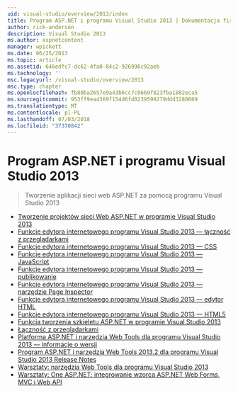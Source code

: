 ```yaml
---
uid: visual-studio/overview/2013/index
title: Program ASP.NET i programu Visual Studio 2013 | Dokumentacja firmy Microsoft
author: rick-anderson
description: Visual Studio 2013
ms.author: aspnetcontent
manager: wpickett
ms.date: 06/25/2013
ms.topic: article
ms.assetid: 646edfc7-dc62-4fa0-84c2-926996c92aeb
ms.technology: ''
msc.legacyurl: /visual-studio/overview/2013
msc.type: chapter
ms.openlocfilehash: fb80ba2657e9a43b6cc7c0669f823fba1882eca5
ms.sourcegitcommit: 953ff9ea4369f154d6fd0239599279ddd3280009
ms.translationtype: MT
ms.contentlocale: pl-PL
ms.lasthandoff: 07/03/2018
ms.locfileid: "37370842"
---
```

<a name="aspnet-and-visual-studio-2013"></a>Program ASP.NET i programu Visual Studio 2013
====================
> Tworzenie aplikacji sieci web ASP.NET za pomocą programu Visual Studio 2013


- [Tworzenie projektów sieci Web ASP.NET w programie Visual Studio 2013](creating-web-projects-in-visual-studio.md)
- [Funkcje edytora internetowego programu Visual Studio 2013 — łączność z przeglądarkami](visual-studio-2013-web-editor-features-browser-link.md)
- [Funkcje edytora internetowego programu Visual Studio 2013 — CSS](visual-studio-2013-web-editor-features-css.md)
- [Funkcje edytora internetowego programu Visual Studio 2013 — JavaScript](visual-studio-2013-web-editor-features-javascript.md)
- [Funkcje edytora internetowego programu Visual Studio 2013 — publikowanie](visual-studio-2013-web-editor-features-publishing.md)
- [Funkcje edytora internetowego programu Visual Studio 2013 — narzędzie Page Inspector](visual-studio-2013-web-editor-features-page-inspector.md)
- [Funkcje edytora internetowego programu Visual Studio 2013 — edytor HTML](visual-studio-2013-web-editor-features-html-editor.md)
- [Funkcje edytora internetowego programu Visual Studio 2013 — HTML5](visual-studio-2013-web-editor-features-html5.md)
- [Funkcja tworzenia szkieletu ASP.NET w programie Visual Studio 2013](aspnet-scaffolding-overview.md)
- [Łączność z przeglądarkami](using-browser-link.md)
- [Platforma ASP.NET i narzędzia Web Tools dla programu Visual Studio 2013 — informacje o wersji](release-notes.md)
- [Program ASP.NET i narzędzia Web Tools 2013.2 dla programu Visual Studio 2013 Release Notes](aspnet-and-web-tools-20132-preview-for-visual-studio-2013-release-notes.md)
- [Warsztaty: narzędzia Web Tools dla programu Visual Studio 2013](visual-studio-2013-web-tools.md)
- [Warsztaty: One ASP.NET: integrowanie wzorca ASP.NET Web Forms, MVC i Web API](one-aspnet-integrating-aspnet-web-forms-mvc-and-web-api.md)
